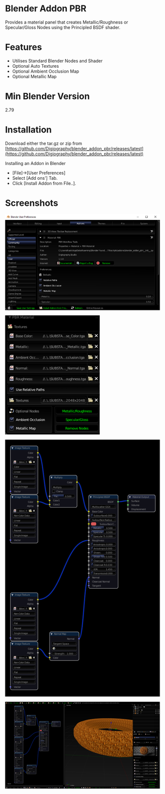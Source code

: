 # Blender Addon PBR

Provides a material panel that creates Metallic/Roughness or Specular/Gloss Nodes using the Principled BSDF shader. 

# Features

- Utilises Standard Blender Nodes and Shader
- Optional Auto Textures
- Optional Ambient Occlusion Map
- Optional Metallic Map

# Min Blender Version

2.79

# Installation

Download either the tar.gz or zip from [https://github.com/Digiography/blender_addon_pbr/releases/latest](https://github.com/Digiography/blender_addon_pbr/releases/latest)

Installing an Addon in Blender

- [File]->[User Preferences]
- Select [Add ons'] Tab.
- Click [Install Addon from File..].

# Screenshots

![alt](/screenshots/pbr_prefs.png)

![alt](/screenshots/material_panel_m_r.png)

![alt](/screenshots/pbr_nodes_m_r.png)

![alt](/screenshots/pbr_fullscreen.png)
